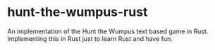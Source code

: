 # hunt-the-wumpus-rust

An implementation of the Hunt the Wumpus text based game in Rust. Implementing this in Rust just to learn Rust and have fun.
